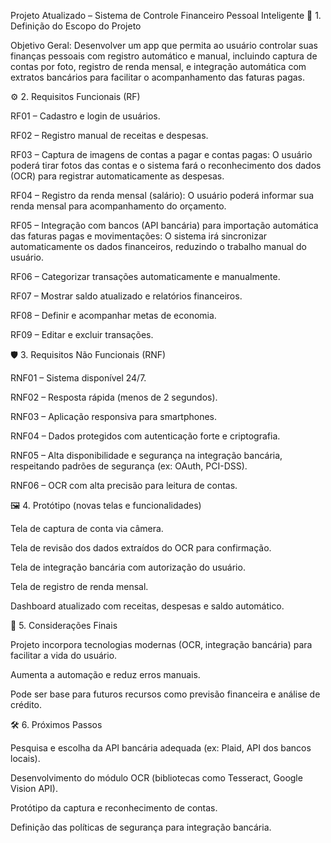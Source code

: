 Projeto Atualizado – Sistema de Controle Financeiro Pessoal Inteligente
🧩 1. Definição do Escopo do Projeto

Objetivo Geral:
Desenvolver um app que permita ao usuário controlar suas finanças pessoais com registro automático e manual, incluindo captura de contas por foto, registro de renda mensal, e integração automática com extratos bancários para facilitar o acompanhamento das faturas pagas.

⚙️ 2. Requisitos Funcionais (RF)

RF01 – Cadastro e login de usuários.

RF02 – Registro manual de receitas e despesas.

RF03 – Captura de imagens de contas a pagar e contas pagas:
O usuário poderá tirar fotos das contas e o sistema fará o reconhecimento dos dados (OCR) para registrar automaticamente as despesas.

RF04 – Registro da renda mensal (salário):
O usuário poderá informar sua renda mensal para acompanhamento do orçamento.

RF05 – Integração com bancos (API bancária) para importação automática das faturas pagas e movimentações:
O sistema irá sincronizar automaticamente os dados financeiros, reduzindo o trabalho manual do usuário.

RF06 – Categorizar transações automaticamente e manualmente.

RF07 – Mostrar saldo atualizado e relatórios financeiros.

RF08 – Definir e acompanhar metas de economia.

RF09 – Editar e excluir transações.

🛡️ 3. Requisitos Não Funcionais (RNF)

RNF01 – Sistema disponível 24/7.

RNF02 – Resposta rápida (menos de 2 segundos).

RNF03 – Aplicação responsiva para smartphones.

RNF04 – Dados protegidos com autenticação forte e criptografia.

RNF05 – Alta disponibilidade e segurança na integração bancária, respeitando padrões de segurança (ex: OAuth, PCI-DSS).

RNF06 – OCR com alta precisão para leitura de contas.

🖼️ 4. Protótipo (novas telas e funcionalidades)

Tela de captura de conta via câmera.

Tela de revisão dos dados extraídos do OCR para confirmação.

Tela de integração bancária com autorização do usuário.

Tela de registro de renda mensal.

Dashboard atualizado com receitas, despesas e saldo automático.

📌 5. Considerações Finais

Projeto incorpora tecnologias modernas (OCR, integração bancária) para facilitar a vida do usuário.

Aumenta a automação e reduz erros manuais.

Pode ser base para futuros recursos como previsão financeira e análise de crédito.

🛠️ 6. Próximos Passos

Pesquisa e escolha da API bancária adequada (ex: Plaid, API dos bancos locais).

Desenvolvimento do módulo OCR (bibliotecas como Tesseract, Google Vision API).

Protótipo da captura e reconhecimento de contas.

Definição das políticas de segurança para integração bancária.
